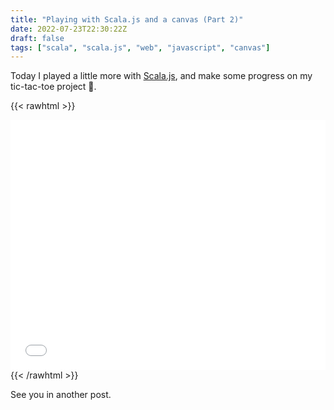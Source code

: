 ```yaml
---
title: "Playing with Scala.js and a canvas (Part 2)"
date: 2022-07-23T22:30:22Z
draft: false
tags: ["scala", "scala.js", "web", "javascript", "canvas"]
---
```


Today I played a little more with [Scala.js][1], and make some progress on my tic-tac-toe
project 🙂.

{{< rawhtml >}}
<iframe src="/code/canvas-scalajs-02/index.html" width="100%" height="400" frameBorder="0" scrolling="no"></iframe>
{{< /rawhtml >}}

See you in another post.

[1]: http://www.scala-js.org/
[2]: https://developer.mozilla.org/en-US/docs/Web/API/Canvas_API

